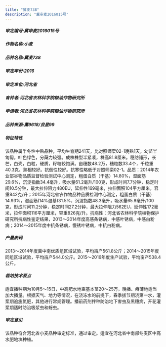 ```yaml
---
title: "冀麦738"
description: "冀审麦2016015号"
---
```

##### 审定编号:冀审麦2016015号

##### 作物名称:小麦

##### 品种名称:冀麦738

##### 审定年份:2016

##### 审定单位:河北省

##### 育种者:河北省农林科学院粮油作物研究所

##### 申请者:河北省农林科学院粮油作物研究所

##### 品种来源:藁9618/良星99

##### 特征特性
该品种属半冬性中熟品种，平均生育期241天，比对照师栾02-1晚熟1天。幼苗半匍匐，叶色绿色，分蘖力较强。成株株型半紧凑，株高81.8厘米。穗纺锤形，长芒，白壳，白粒，硬质，籽粒较饱满。亩穗数48.2万，穗粒数33.4个，千粒重40.3克。熟相较好。抗倒性较好。抗寒性略低于对照师栾02-1。品质：2014年农业部谷物品质监督检验测试中心测定，粗蛋白质（干基）14.80%，湿面筋29.6%，沉淀指数34.4毫升，吸水量61.2毫升/100克，形成时间7.7分钟，稳定时间10.5分钟，最大拉伸阻力480EU，延伸性169毫米，拉伸面积104平方厘米，容重842克/升；2015年河北省农作物品种品质检测中心测定，粗蛋白质（干基）14.93%，湿面筋(14%湿基)31.5%，沉淀指数48.3毫升，吸水量65.8毫升/100克，形成时间11.2分钟，稳定时间27.2分钟，最大拉伸阻力562EU，延伸性172毫米，拉伸面积116平方厘米，容重826克/升。抗病性：河北省农林科学院植物保护研究所抗病性鉴定结果，2013～2014年度高感条锈病，中感叶锈病，中感白粉病；2014～2015年度中抗条锈病，慢锈叶锈病，中抗白粉病。

##### 产量表现
2013～2014年度冀中南优质组区域试验，平均亩产561.8公斤；2014～2015年度同组区域试验，平均亩产544.0公斤。2015～2016年度生产试验，平均亩产538.4公斤。

##### 栽培技术要点
适宜播种期为10月5～15日，中高肥水地亩基本苗20～25万，晚播、瘠薄地适当加大播量。根据天气、地力等情况，在浇冻水的前提下，春季拔节期浇第一水，灌浆期追施氮肥，其他进行常规管理。播前药剂拌种防治地下害虫及黑穗病，开花灌浆期适时防治吸浆虫和蚜虫。

##### 审定意见
该品种符合河北省小麦品种审定标准，通过审定。适宜在河北省中南部冬麦区中高水肥地块种植。
